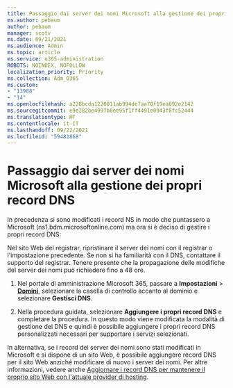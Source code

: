 ```yaml
---
title: Passaggio dai server dei nomi Microsoft alla gestione dei propri record DNS
ms.author: pebaum
author: pebaum
manager: scotv
ms.date: 09/21/2021
ms.audience: Admin
ms.topic: article
ms.service: o365-administration
ROBOTS: NOINDEX, NOFOLLOW
localization_priority: Priority
ms.collection: Adm_O365
ms.custom:
- "13988"
- "14"
ms.openlocfilehash: a228bcda1220011ab994de7aa70f19ea092e2142
ms.sourcegitcommit: e9e282be4997b0ee95f1ff4491e0943f8fc52444
ms.translationtype: HT
ms.contentlocale: it-IT
ms.lasthandoff: 09/22/2021
ms.locfileid: "59481868"
---
```

# <a name="changing-from-microsoft-nameservers-back-to-managing-your-own-dns-records"></a>Passaggio dai server dei nomi Microsoft alla gestione dei propri record DNS

In precedenza si sono modificati i record NS in modo che puntassero a Microsoft (ns1.bdm.microsoftonline.com) ma ora si è deciso di gestire i propri record DNS:

Nel sito Web del registrar, ripristinare il server dei nomi con il registrar o l'impostazione precedente. Se non si ha familiarità con il DNS, contattare il supporto del registrar. Tenere presente che la propagazione delle modifiche del server dei nomi può richiedere fino a 48 ore. 

1. Nel portale di amministrazione Microsoft 365, passare a **Impostazioni** > [**Domini**](https://admin.microsoft.com/Adminportal/Home#/Domains), selezionare la casella di controllo accanto al dominio e selezionare **Gestisci DNS**. 

2. Nella procedura guidata, selezionare **Aggiungere i propri record DNS** e completare la procedura. In questo modo viene modificata la modalità di gestione del DNS e quindi è possibile aggiungere i propri record DNS personalizzati necessari per supportare i servizi selezionati.

In alternativa, se i record dei server dei nomi sono stati modificati in Microsoft e si dispone di un sito Web, è possibile aggiungere record DNS per il sito Web anziché modificare di nuovo i server dei nomi. Per altre informazioni, vedere anche [Aggiornare i record DNS per mantenere il proprio sito Web con l'attuale provider di hosting](https://docs.microsoft.com/microsoft-365/admin/dns/update-dns-records-to-retain-current-hosting-provider).



